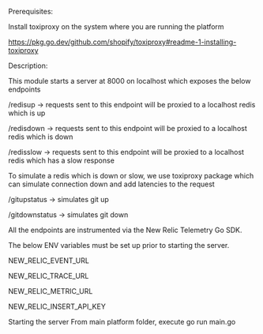 Prerequisites:

Install toxiproxy on the system where you are running the platform

https://pkg.go.dev/github.com/shopify/toxiproxy#readme-1-installing-toxiproxy


Description:

This module starts a server at 8000 on localhost which exposes the below endpoints

/redisup -> requests sent to this endpoint will be proxied to a localhost redis which is up

/redisdown -> requests sent to this endpoint will be proxied to a localhost redis which is down

/redisslow -> requests sent to this endpoint will be proxied to a localhost redis which has a slow response


To simulate a redis which is down or slow, we use toxiproxy package which can simulate connection down and add latencies to the request

/gitupstatus -> simulates git up

/gitdownstatus -> simulates git down

All the endpoints are instrumented via the New Relic Telemetry Go SDK.

The below ENV variables must be set up prior to starting the server.

NEW_RELIC_EVENT_URL

NEW_RELIC_TRACE_URL

NEW_RELIC_METRIC_URL

NEW_RELIC_INSERT_API_KEY

Starting the server
From main platform folder, execute go run main.go
